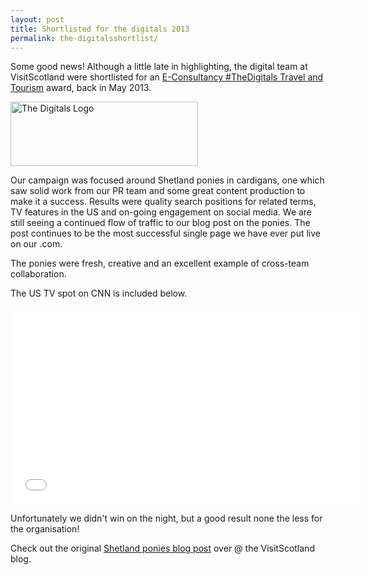 ```yaml
---
layout: post
title: Shortlisted for the digitals 2013
permalink: the-digitalsshortlist/
---
```

Some good news! Although a little late in highlighting, the digital team at VisitScotland were shortlisted for an [E-Consultancy #TheDigitals Travel and Tourism](http://thedigitalsawards.com/) award, back in May 2013.

<a href="http://calumshep.com/wp-content/uploads/2013/07/the-digitals-logo.png"><img alt="The Digitals Logo" src="http://calumshep.com/wp-content/uploads/2013/07/the-digitals-logo.png" width="300" height="103" /></a>

Our campaign was focused around Shetland ponies in cardigans, one which saw solid work from our PR team and some great content production to make it a success. Results were quality search positions for related terms, TV features in the US and on-going engagement on social media. We are still seeing a continued flow of traffic to our blog post on the ponies. The post continues to be the most successful single page we have ever put live on our .com.

The ponies were fresh, creative and an excellent example of cross-team collaboration.

The US TV spot on CNN is included below.

<iframe src="//www.youtube.com/embed/PfaRtzDNePc" height="315" width="560" allowfullscreen="" frameborder="0"></iframe>

Unfortunately we didn't win on the night, but a good result none the less for the organisation!

Check out the original [Shetland ponies blog post](http://www.visitscotland.com/blog/scotland/shetland-ponies-in-cardigans/) over @ the VisitScotland blog.
